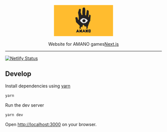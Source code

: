 <div align="center">
  <a href="https://indi-es.com">
    <img height="100" width="auto" alt="AMANO" src="/public/preview.png?raw" />
  </a>
  
  <br/>
  <p>Website for AMANO games<a href="https://nextjs.org/">Next.js</a></p>
</div>
<hr />

[![Netlify Status](https://api.netlify.com/api/v1/badges/01a45ac1-0e26-424d-804b-68a670fed35c/deploy-status)](https://app.netlify.com/sites/amano/deploys)

## Develop

Install dependencies using [yarn](https://yarnpkg.com/)

```bash
yarn
```

Run the dev server

```bash
yarn dev
```

Open [http://localhost:3000](http://localhost:3000) on your browser.

